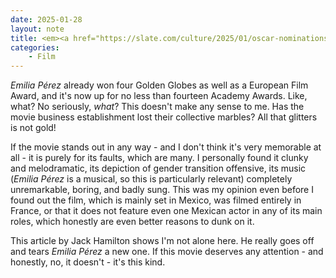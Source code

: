 ```yaml
---
date: 2025-01-28
layout: note
title: <em><a href="https://slate.com/culture/2025/01/oscar-nominations-emilia-perez-movie-netflix-globes-selena-gomez.html" target="_blank">Emilia Pérez Is Not a Good Movie</a></em> by Jack Hamilton
categories:
    - Film
---
```

_Emilia Pérez_ already won four Golden Globes as well as a European Film Award, and it's now up for no less than fourteen Academy Awards. Like, what? No seriously, _what_? This doesn't make any sense to me. Has the movie business establishment lost their collective marbles? All that glitters is not gold!  

If the movie stands out in any way - and I don't think it's very memorable at all - it is purely for its faults, which are many. I personally found it clunky and melodramatic, its depiction of gender transition  offensive, its music (_Emilia Pérez_ is a musical, so this is particularly relevant) completely unremarkable, boring, and badly sung. This was my opinion even before I found out the film, which is mainly set in Mexico, was filmed entirely in France, or that it does not feature even one Mexican actor in any of its main roles, which honestly are even better reasons to dunk on it.  

This article by Jack Hamilton shows I'm not alone here. He really goes off and tears _Emilia Pérez_ a new one. If this movie deserves any attention - and honestly, no, it doesn't - it's this kind.

